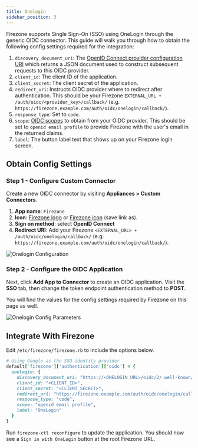 ```yaml
---
title: Onelogin
sidebar_position: 3
---
```


Firezone supports Single Sign-On (SSO) using OneLogin
through the generic OIDC connector. This guide will walk you through how to
obtain the following config settings required for the integration:

1. `discovery_document_uri`: The
[OpenID Connect provider configuration URI](https://openid.net/specs/openid-connect-discovery-1_0.html#ProviderConfig)
which returns a JSON document used to construct subsequent requests to this
OIDC provider.
1. `client_id`: The client ID of the application.
1. `client_secret`: The client secret of the application.
1. `redirect_uri`: Instructs OIDC provider where to redirect after authentication.
This should be your Firezone `EXTERNAL_URL + /auth/oidc/<provider_key>/callback/`
(e.g. `https://firezone.example.com/auth/oidc/onelogin/callback/`).
1. `response_type`: Set to `code`.
1. `scope`: [OIDC scopes](https://openid.net/specs/openid-connect-basic-1_0.html#Scopes)
to obtain from your OIDC provider. This should be set to `openid email profile`
to provide Firezone with the user's email in the returned claims.
1. `label`: The button label text that shows up on your Firezone login screen.

## Obtain Config Settings

### Step 1 - Configure Custom Connector

Create a new OIDC connector by visiting **Appliances > Custom Connectors**.

1. **App name**: `Firezone`
1. **Icon**: [Firezone logo](https://user-images.githubusercontent.com/52545545/156854754-da66a9e1-33d5-47f5-877f-eff8b330ab2b.png)
or
[Firezone icon](https://user-images.githubusercontent.com/52545545/156854754-da66a9e1-33d5-47f5-877f-eff8b330ab2b.png)
(save link as).
1. **Sign on method**: select **OpenID Connect**
1. **Redirect URI**: Add your Firezone `<EXTERNAL_URL> + /auth/oidc/onelogin/callback/`
(e.g. `https://firezone.example.com/auth/oidc/onelogin/callback/`).

![Onelogin Configuration](https://user-images.githubusercontent.com/52545545/173190108-569e5cb5-e66b-4505-a4c5-fedd22872a04.png)

### Step 2 - Configure the OIDC Application

Next, click **Add App to Connector** to create an OIDC application.
Visit the **SSO** tab, then change the token endpoint authentication method
to **POST**.

You will find the values for the config settings required by Firezone
on this page as well.

![Onelogin Config Parameters](https://user-images.githubusercontent.com/52545545/180120191-dfeab4ef-d7f5-4c04-a7b2-7d9338af34e6.png)

## Integrate With Firezone

Edit `/etc/firezone/firezone.rb` to include the options below.

```ruby
# Using Google as the SSO identity provider
default['firezone']['authentication']['oidc'] = {
  onelogin: {
    discovery_document_uri: "https://<ONELOGIN_URL>/oidc/2/.well-known/openid-configuration",
    client_id: "<CLIENT_ID>",
    client_secret: "<CLIENT_SECRET>",
    redirect_uri: "https://firezone.example.com/auth/oidc/onelogin/callback",
    response_type: "code",
    scope: "openid email profile",
    label: "OneLogin"
  }
}
```

Run `firezone-ctl reconfigure` to update the application.
You should now see a `Sign in with OneLogin` button at the root Firezone URL.
